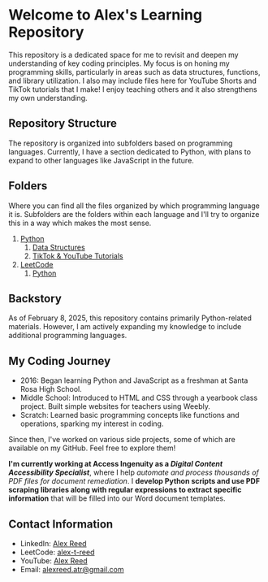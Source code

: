 # Welcome to Alex's Learning Repository

This repository is a dedicated space for me to revisit and deepen my understanding of key coding principles. My focus is on honing my programming skills, particularly in areas such as data structures, functions, and library utilization. I also may include files here for YouTube Shorts and TikTok tutorials that I make! I enjoy teaching others and it also strengthens my own understanding.

## Repository Structure

The repository is organized into subfolders based on programming languages. Currently, I have a section dedicated to Python, with plans to expand to other languages like JavaScript in the future.

## Folders

Where you can find all the files organized by which programming language it is. Subfolders are the folders within each language and I'll try to organize this in a way which makes the most sense.

1. [Python](https://github.com/alex-t-reed/Alex-s-Learning-Repository/tree/main/Python)
   1. [Data Structures](https://github.com/alex-t-reed/Alex-s-Learning-Repository/tree/main/Python/Data%20Structures)
   2. [TikTok & YouTube Tutorials](https://github.com/alex-t-reed/Alex-s-Learning-Repository/tree/main/Python/TikTok%20%26%20YouTube%20Tutorials)
2. [LeetCode](https://github.com/alex-t-reed/Alex-s-Learning-Repository/tree/main/LeetCode)
   1. [Python](https://github.com/alex-t-reed/Alex-s-Learning-Repository/tree/main/LeetCode/Python)

## Backstory

As of February 8, 2025, this repository contains primarily Python-related materials. However, I am actively expanding my knowledge to include additional programming languages.

## My Coding Journey

- 2016: Began learning Python and JavaScript as a freshman at Santa Rosa High School.
- Middle School: Introduced to HTML and CSS through a yearbook class project. Built simple websites for teachers using Weebly.
- Scratch: Learned basic programming concepts like functions and operations, sparking my interest in coding.

Since then, I've worked on various side projects, some of which are available on my GitHub. Feel free to explore them!

**I'm currently working at Access Ingenuity as a *Digital Content Accessibility Specialist***, where I help *automate and process thousands of PDF files for document remediation*. I **develop Python scripts and use PDF scraping libraries along with regular expressions to extract specific information** that will be filled into our Word document templates.

## Contact Information

- LinkedIn: [Alex Reed](https://www.linkedin.com/in/alextreed/)
- LeetCode: [alex-t-reed](https://leetcode.com/u/alex-t-reed/)
- YouTube: [Alex Reed](https://www.youtube.com/@alex_t_reed)
- Email: [alexreed.atr@gmail.com](mailto:alexreed.atr@gmail.com)
